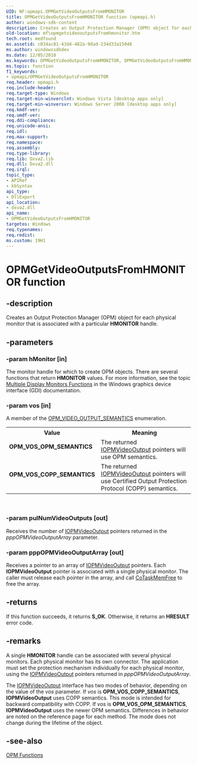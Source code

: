 ```yaml
---
UID: NF:opmapi.OPMGetVideoOutputsFromHMONITOR
title: OPMGetVideoOutputsFromHMONITOR function (opmapi.h)
author: windows-sdk-content
description: Creates an Output Protection Manager (OPM) object for each physical monitor that is associated with a particular HMONITOR handle.
old-location: mf\opmgetvideooutputsfromhmonitor.htm
tech.root: medfound
ms.assetid: c034ac81-43d4-482a-9dad-234d33a15046
ms.author: windowssdkdev
ms.date: 12/05/2018
ms.keywords: OPMGetVideoOutputsFromHMONITOR, OPMGetVideoOutputsFromHMONITOR function [Media Foundation], OPM_VOS_COPP_SEMANTICS, OPM_VOS_OPM_SEMANTICS, mf.opmgetvideooutputsfromhmonitor, opmapi/OPMGetVideoOutputsFromHMONITOR
ms.topic: function
f1_keywords:
- opmapi/OPMGetVideoOutputsFromHMONITOR
req.header: opmapi.h
req.include-header: 
req.target-type: Windows
req.target-min-winverclnt: Windows Vista [desktop apps only]
req.target-min-winversvr: Windows Server 2008 [desktop apps only]
req.kmdf-ver: 
req.umdf-ver: 
req.ddi-compliance: 
req.unicode-ansi: 
req.idl: 
req.max-support: 
req.namespace: 
req.assembly: 
req.type-library: 
req.lib: Dxva2.lib
req.dll: Dxva2.dll
req.irql: 
topic_type:
- APIRef
- kbSyntax
api_type:
- DllExport
api_location:
- dxva2.dll
api_name:
- OPMGetVideoOutputsFromHMONITOR
targetos: Windows
req.typenames: 
req.redist: 
ms.custom: 19H1
---
```


# OPMGetVideoOutputsFromHMONITOR function


## -description


Creates an Output Protection Manager (OPM) object for each physical monitor that is associated with a particular <b>HMONITOR</b> handle.


## -parameters




### -param hMonitor [in]

The monitor handle for which to create OPM objects. There are several functions that return <b>HMONITOR</b> values. For more information, see the topic <a href="https://docs.microsoft.com/windows/desktop/gdi/multiple-display-monitors-functions">Multiple Display Monitors Functions</a> in the Windows graphics device interface (GDI) documentation.


### -param vos [in]

A member of the <a href="https://docs.microsoft.com/windows/desktop/api/opmapi/ne-opmapi-opm_video_output_semantics">OPM_VIDEO_OUTPUT_SEMANTICS</a> enumeration.

<table>
<tr>
<th>Value</th>
<th>Meaning</th>
</tr>
<tr>
<td width="40%"><a id="OPM_VOS_OPM_SEMANTICS"></a><a id="opm_vos_opm_semantics"></a><dl>
<dt><b>OPM_VOS_OPM_SEMANTICS</b></dt>
</dl>
</td>
<td width="60%">
The returned <a href="https://docs.microsoft.com/windows/desktop/api/opmapi/nn-opmapi-iopmvideooutput">IOPMVideoOutput</a> pointers will use OPM semantics.

</td>
</tr>
<tr>
<td width="40%"><a id="OPM_VOS_COPP_SEMANTICS"></a><a id="opm_vos_copp_semantics"></a><dl>
<dt><b>OPM_VOS_COPP_SEMANTICS</b></dt>
</dl>
</td>
<td width="60%">
The returned <a href="https://docs.microsoft.com/windows/desktop/api/opmapi/nn-opmapi-iopmvideooutput">IOPMVideoOutput</a> pointers will use Certified Output Protection Protocol (COPP) semantics.

</td>
</tr>
</table>
 


### -param pulNumVideoOutputs [out]

Receives the number of <a href="https://docs.microsoft.com/windows/desktop/api/opmapi/nn-opmapi-iopmvideooutput">IOPMVideoOutput</a> pointers returned in the <i>pppOPMVideoOutputArray</i> parameter.


### -param pppOPMVideoOutputArray [out]

Receives a pointer to an array of <a href="https://docs.microsoft.com/windows/desktop/api/opmapi/nn-opmapi-iopmvideooutput">IOPMVideoOutput</a> pointers. Each <b>IOPMVideoOutput</b> pointer is associated with a single physical monitor. The caller must release each pointer in the array, and call <a href="https://docs.microsoft.com/windows/desktop/api/combaseapi/nf-combaseapi-cotaskmemfree">CoTaskMemFree</a> to free the array.


## -returns



If this function succeeds, it returns <b xmlns:loc="http://microsoft.com/wdcml/l10n">S_OK</b>. Otherwise, it returns an <b xmlns:loc="http://microsoft.com/wdcml/l10n">HRESULT</b> error code.




## -remarks



A single <b>HMONITOR</b> handle can be associated with several physical monitors. Each physical monitor has its own connector. The application must set the protection mechanism individually for each physical monitor, using the <a href="https://docs.microsoft.com/windows/desktop/api/opmapi/nn-opmapi-iopmvideooutput">IOPMVideoOutput</a> pointers returned in <i>pppOPMVideoOutputArray</i>.

The <a href="https://docs.microsoft.com/windows/desktop/api/opmapi/nn-opmapi-iopmvideooutput">IOPMVideoOutput</a> interface has two modes of behavior, depending on the value of the <i>vos</i> parameter. If <i>vos</i> is <b>OPM_VOS_COPP_SEMANTICS</b>, <b>IOPMVideoOutput</b> uses COPP semantics. This mode is intended for backward compatibility with COPP. If <i>vos</i> is <b>OPM_VOS_OPM_SEMANTICS</b>, <b>IOPMVideoOutput</b> uses the newer OPM semantics. Differences in behavior are noted on the reference page for each method. The mode does not change during the lifetime of the object.




## -see-also




<a href="https://docs.microsoft.com/windows/desktop/medfound/opm-functions">OPM Functions</a>
 

 

